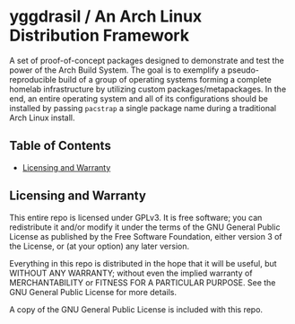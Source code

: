 # yggdrasil / An Arch Linux Distribution Framework
A set of proof-of-concept packages designed to demonstrate and test the power of the Arch Build System. The goal is to exemplify a pseudo-reproducible build of a group of operating systems forming a complete homelab infrastructure by utilizing custom packages/metapackages. In the end, an entire operating system and all of its configurations should be installed by passing `pacstrap` a single package name during a traditional Arch Linux install.

## Table of Contents
* [Licensing and Warranty](#licensing-and-warranty)

## Licensing and Warranty
This entire repo is licensed under GPLv3. It is free software; you can redistribute it and/or modify it under the terms of the GNU General Public License as published by the Free Software Foundation, either version 3 of the License, or (at your option) any later version.

Everything in this repo is distributed in the hope that it will be useful, but WITHOUT ANY WARRANTY; without even the implied warranty of MERCHANTABILITY or FITNESS FOR A PARTICULAR PURPOSE.  See the GNU General Public License for more details.

A copy of the GNU General Public License is included with this repo.

